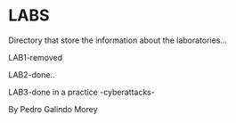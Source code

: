 # LABS
Directory that store the information about the laboratories... 

LAB1-removed

LAB2-done..

LAB3-done in a practice -cyberattacks-

By Pedro Galindo Morey